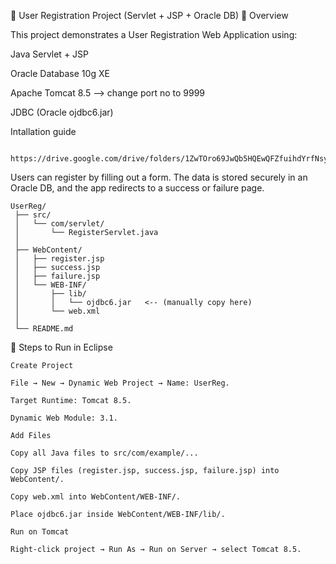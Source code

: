📘 User Registration Project (Servlet + JSP + Oracle DB)
🔹 Overview

This project demonstrates a User Registration Web Application using:

Java Servlet + JSP

Oracle Database 10g XE

Apache Tomcat 8.5 --> change port no to 9999

JDBC (Oracle ojdbc6.jar)

Intallation guide
                
        https://drive.google.com/drive/folders/1ZwTOro69JwQb5HQEwQFZfuihdYrfNsyY

Users can register by filling out a form. The data is stored securely in an Oracle DB, and the app redirects to a success or failure page.

    UserReg/
     ├── src/
     │   └── com/servlet/
     │       └── RegisterServlet.java
     │
     ├── WebContent/
     │   ├── register.jsp
     │   ├── success.jsp
     │   ├── failure.jsp
     │   └── WEB-INF/
     │       ├── lib/
     │       │   └── ojdbc6.jar   <-- (manually copy here)
     │       └── web.xml
     │
     └── README.md

 🔹 Steps to Run in Eclipse

    Create Project
    
    File → New → Dynamic Web Project → Name: UserReg.
    
    Target Runtime: Tomcat 8.5.
    
    Dynamic Web Module: 3.1.
    
    Add Files
    
    Copy all Java files to src/com/example/...
    
    Copy JSP files (register.jsp, success.jsp, failure.jsp) into WebContent/.
    
    Copy web.xml into WebContent/WEB-INF/.
    
    Place ojdbc6.jar inside WebContent/WEB-INF/lib/.
    
    Run on Tomcat
    
    Right-click project → Run As → Run on Server → select Tomcat 8.5.
    
